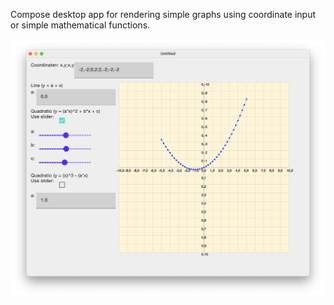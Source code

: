 Compose desktop app for rendering simple graphs using coordinate input or simple mathematical functions.

![Alt text](images/sample.png?raw=true "Sample image")
